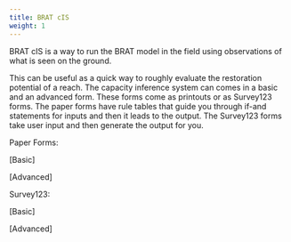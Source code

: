 ```yaml
---
title: BRAT cIS
weight: 1
---
```


BRAT cIS is a way to run the BRAT model in the field using observations of what is seen on the ground.

This can be useful as a quick way to roughly evaluate the restoration potential of a reach. The capacity inference system can comes in a basic and an advanced form. These forms come as printouts or as Survey123 forms. The paper forms have rule tables that guide you through if-and statements for inputs and then it leads to the output. The Survey123 forms take user input and then generate the output for you. 



Paper Forms:

[Basic]

[Advanced]



Survey123:

[Basic]

[Advanced]